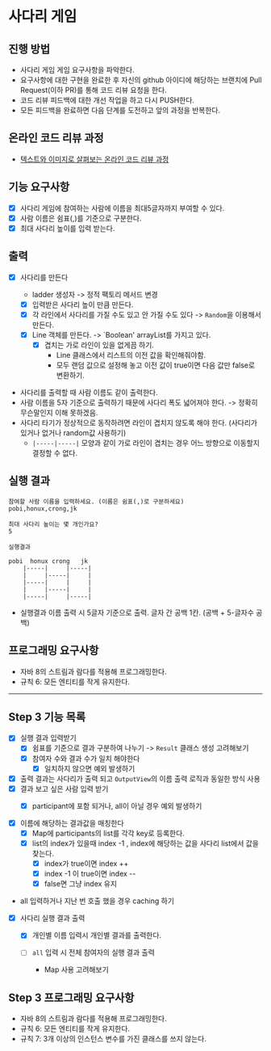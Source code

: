 # 사다리 게임
## 진행 방법
* 사다리 게임 게임 요구사항을 파악한다.
* 요구사항에 대한 구현을 완료한 후 자신의 github 아이디에 해당하는 브랜치에 Pull Request(이하 PR)를 통해 코드 리뷰 요청을 한다.
* 코드 리뷰 피드백에 대한 개선 작업을 하고 다시 PUSH한다.
* 모든 피드백을 완료하면 다음 단계를 도전하고 앞의 과정을 반복한다.

## 온라인 코드 리뷰 과정
* [텍스트와 이미지로 살펴보는 온라인 코드 리뷰 과정](https://github.com/nextstep-step/nextstep-docs/tree/master/codereview)


## 기능 요구사항
- [x] 사다리 게임에 참여하는 사람에 이름을 최대5글자까지 부여할 수 있다.
- [x] 사람 이름은 쉼표(,)를 기준으로 구분한다.
- [x] 최대 사다리 높이를 입력 받는다.

## 출력
- [x] 사다리를 만든다
  - ladder 생성자 -> 정적 팩토리 메서드 변경

  - [x] 입력받은 사다리 높이 만큼 만든다.
  - [x] 각 라인에서 사다리를 가질 수도 있고 안 가질 수도 있다 -> `Random`을 이용해서 만든다.
  - [x] Line 객체를 만든다. -> `Boolean' arrayList를 가지고 있다.
    - [x] 겹치는 가로 라인이 있을 없게끔 하기.
      - Line 클래스에서 리스트의 이전 값을 확인해줘야함.
      - 모두 랜덤 값으로 설정해 놓고 이전 값이 true이면 다음 값만 false로 변환하기.
   
- 사다리를 출력할 때 사람 이름도 같이 출력한다.
- 사람 이름을 5자 기준으로 출력하기 때문에 사다리 폭도 넓어져야 한다. -> 정확히 무슨말인지 이해 못하겠음.
- 사다리 타기가 정상적으로 동작하려면 라인이 겹치지 않도록 해야 한다. (사다리가 있거나 없거나 random값 사용하기) 
  - `|-----|-----|` 모양과 같이 가로 라인이 겹치는 경우 어느 방향으로 이동할지 결정할 수 없다.

## 실행 결과
```
참여할 사람 이름을 입력하세요. (이름은 쉼표(,)로 구분하세요)
pobi,honux,crong,jk

최대 사다리 높이는 몇 개인가요?
5

실행결과

pobi  honux crong   jk 
    |-----|     |-----|
    |     |-----|     |
    |-----|     |     |
    |     |-----|     |
    |-----|     |-----|
```
- 실행결과 이름 출력 시 5글자 기준으로 출력. 글자 간 공백 1칸. (공백 + 5-글자수 공백)

## 프로그래밍 요구사항
- 자바 8의 스트림과 람다를 적용해 프로그래밍한다.
- 규칙 6: 모든 엔티티를 작게 유지한다.
---

## Step 3 기능 목록
- [x] 실행 결과 입력받기
  - [x] 쉼표를 기준으로 결과 구분하여 나누기 -> `Result` 클래스 생성 고려해보기
  - [x] 참여자 수와 결과 수가 일치 해야한다
    - [x] 일치하지 않으면 예외 발생하기
- [x] 출력 결과는 사다리가 출력 되고 `OutputView`의 이름 출력 로직과 동일한 방식 사용
- [x] 결과 보고 싶은 사람 입력 받기
  - [x] participant에 포함 되거나, all이 아닐 경우 예외 발생하기

  
- [x] 이름에 해당하는 결과값을 매칭한다
  - [x] Map에 participants의 list를 각각 key로 등록한다.
  - [x] list의 index가 있을때 index -1 , index에 해당하는 값을 사다리 list에서 값을 찾는다.
    - [x] index가 true이면 index ++
    - [x] index -1 이 true이면 index --
    - [x] false면 그냥 index 유지
- all 입력하거나 지난 번 호출 했을 경우 caching 하기

- [x] 사다리 실행 결과 출력
  - [x] 개인별 이름 입력시 개인별 결과를 출력한다.

  - [ ] `all` 입력 시 전체 참여자의 실행 결과 출력
    - Map 사용 고려해보기

## Step 3 프로그래밍 요구사항
- 자바 8의 스트림과 람다를 적용해 프로그래밍한다.
- 규칙 6: 모든 엔티티를 작게 유지한다.
- 규칙 7: 3개 이상의 인스턴스 변수를 가진 클래스를 쓰지 않는다.